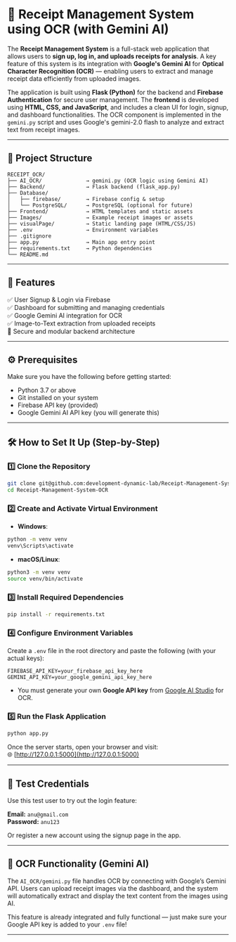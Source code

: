 # 🧾 Receipt Management System using OCR (with Gemini AI)

The **Receipt Management System** is a full-stack web application that allows users to **sign up, log in, and uploads receipts for analysis**. A key feature of this system is its integration with **Google's Gemini AI** for **Optical Character Recognition (OCR)** — enabling users to extract and manage receipt data efficiently from uploaded images.

The application is built using **Flask (Python)** for the backend and **Firebase Authentication** for secure user management. The **frontend** is developed using **HTML, CSS, and JavaScript**, and includes a clean UI for login, signup, and dashboard functionalities. The OCR component is implemented in the `gemini.py` script and uses Google's gemini-2.0 flash to analyze and extract text from receipt images.

---

## 📁 Project Structure

```
RECEIPT_OCR/
├── AI_OCR/              → gemini.py (OCR logic using Gemini AI)
├── Backend/             → Flask backend (flask_app.py)
├── Database/
│   ├── firebase/        → Firebase config & setup
│   └── PostgreSQL/      → PostgreSQL (optional for future)
├── Frontend/            → HTML templates and static assets
├── Images/              → Example receipt images or assets
├── visualPage/          → Static landing page (HTML/CSS/JS)
├── .env                 → Environment variables 
├── .gitignore
├── app.py               → Main app entry point
├── requirements.txt     → Python dependencies
└── README.md
```

---

## 🚀 Features

✅ User Signup & Login via Firebase  
✅ Dashboard for submitting and managing credentials  
✅ Google Gemini AI integration for OCR  
✅ Image-to-Text extraction from uploaded receipts  
🔐 Secure and modular backend architecture  

---

## ⚙️ Prerequisites

Make sure you have the following before getting started:

- Python 3.7 or above  
- Git installed on your system  
- Firebase API key (provided)  
- Google Gemini AI API key (you will generate this)  

---

## 🛠️ How to Set It Up (Step-by-Step)

### 1️⃣ Clone the Repository

```bash
git clone git@github.com:development-dynamic-lab/Receipt-Management-System-OCR.git
cd Receipt-Management-System-OCR
```

### 2️⃣ Create and Activate Virtual Environment

- **Windows**:

```bash
python -m venv venv
venv\Scripts\activate
```

- **macOS/Linux**:

```bash
python3 -m venv venv
source venv/bin/activate
```

### 3️⃣ Install Required Dependencies

```bash
pip install -r requirements.txt
```

### 4️⃣ Configure Environment Variables

Create a `.env` file in the root directory and paste the following (with your actual keys):

```
FIREBASE_API_KEY=your_firebase_api_key_here
GEMINI_API_KEY=your_google_gemini_api_key_here
```  
- You must generate your own **Google API key** from [Google AI Studio](https://aistudio.google.com/apikey) for OCR.

### 5️⃣ Run the Flask Application

```bash
python app.py
```

Once the server starts, open your browser and visit:  
🌐 [http://127.0.0.1:5000](http://127.0.0.1:5000)

---

## 🧪 Test Credentials

Use this test user to try out the login feature:

**Email:** `anu@gmail.com`  
**Password:** `anu123`

Or register a new account using the signup page in the app.

---

## 📸 OCR Functionality (Gemini AI)

The `AI_OCR/gemini.py` file handles OCR by connecting with Google’s Gemini API. Users can upload receipt images via the dashboard, and the system will automatically extract and display the text content from the images using AI.

This feature is already integrated and fully functional — just make sure your Google API key is added to your `.env` file!

---

